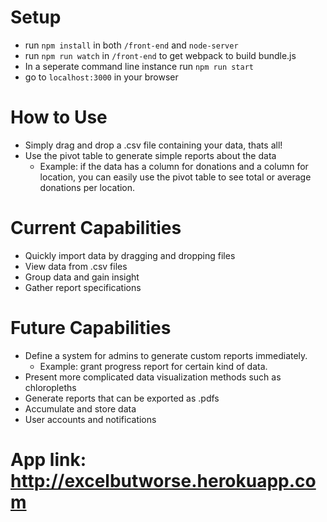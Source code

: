# Setup
- run  `npm install` in both `/front-end` and `node-server `
- run `npm run watch` in `/front-end` to get webpack to build bundle.js
- In a seperate command line instance run `npm run start`
- go to `localhost:3000` in your browser 

# How to Use

- Simply drag and drop a .csv file containing your data, thats all!
- Use the pivot table to generate simple reports about the data
  - Example: if the data has a column for donations and a column for
    location, you can easily use the pivot table to see total or
    average donations per location.

# Current Capabilities

- Quickly import data by dragging and dropping files
- View data from .csv files 
- Group data and gain insight
- Gather report specifications


# Future Capabilities

- Define a system for admins to generate custom reports immediately.
  - Example: grant progress report for certain kind of data.
- Present more complicated data visualization methods such as chloropleths
- Generate reports that can be exported as .pdfs
- Accumulate and store data
- User accounts and notifications

# App link: http://excelbutworse.herokuapp.com
